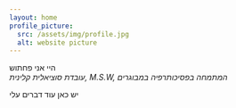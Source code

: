 ```yaml
---
layout: home
profile_picture:
  src: /assets/img/profile.jpg
  alt: website picture
---
```


<p>
היי אני פחתוש
<br />
<i>עובדת סוציאלית קלינית, M.S.W, המתמחה בפסיכותרפיה במבוגרים</i>
</p>

<p>
  יש כאן עוד דברים עלי
</p>
